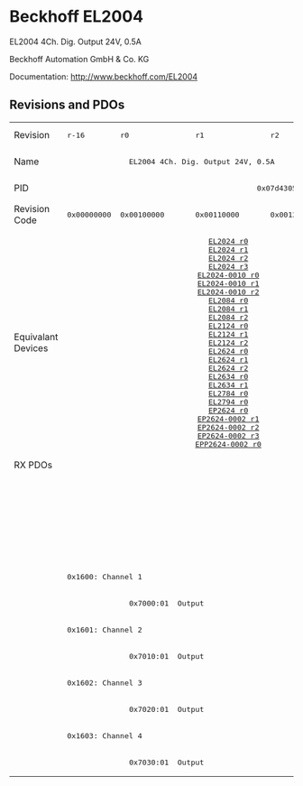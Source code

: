 # Beckhoff EL2004

EL2004 4Ch. Dig. Output 24V, 0.5A

Beckhoff Automation GmbH & Co. KG

Documentation: <a href="http://www.beckhoff.com/EL2004">http://www.beckhoff.com/EL2004</a>

## Revisions and PDOs
<table>
<tr >
<td class="first">Revision</td>
<td ><pre>r-16</pre></td>
<td ><pre>r0</pre></td>
<td ><pre>r1</pre></td>
<td ><pre>r2</pre></td>
<td ><pre>r9979</pre></td>
</tr>
<tr >
<td class="first">Name</td>
<td  colspan=4 align="center"><pre>EL2004 4Ch. Dig. Output 24V, 0.5A</pre></td>
<td ><pre>EL2004 4Ch. Dig. Output 24V, 0,5A</pre></td>
</tr>
<tr >
<td class="first">PID</td>
<td  colspan=5 align="center"><pre>0x07d43052</pre></td>
</tr>
<tr >
<td class="first">Revision Code</td>
<td ><pre>0x00000000</pre></td>
<td ><pre>0x00100000</pre></td>
<td ><pre>0x00110000</pre></td>
<td ><pre>0x00120000</pre></td>
<td ><pre>0x270b0000</pre></td>
</tr>
<tr >
<td class="first">Equivalant Devices</td>
<td ></td>
<td  colspan=3 align="center"><pre><a href="EL2024">EL2024 r0</a><br/><a href="EL2024">EL2024 r1</a><br/><a href="EL2024">EL2024 r2</a><br/><a href="EL2024">EL2024 r3</a><br/><a href="EL2024-0010">EL2024-0010 r0</a><br/><a href="EL2024-0010">EL2024-0010 r1</a><br/><a href="EL2024-0010">EL2024-0010 r2</a><br/><a href="EL2084">EL2084 r0</a><br/><a href="EL2084">EL2084 r1</a><br/><a href="EL2084">EL2084 r2</a><br/><a href="EL2124">EL2124 r0</a><br/><a href="EL2124">EL2124 r1</a><br/><a href="EL2124">EL2124 r2</a><br/><a href="EL2624">EL2624 r0</a><br/><a href="EL2624">EL2624 r1</a><br/><a href="EL2624">EL2624 r2</a><br/><a href="EL2634">EL2634 r0</a><br/><a href="EL2634">EL2634 r1</a><br/><a href="EL2784">EL2784 r0</a><br/><a href="EL2794">EL2794 r0</a><br/><a href="EP2624">EP2624 r0</a><br/><a href="EP2624-0002">EP2624-0002 r1</a><br/><a href="EP2624-0002">EP2624-0002 r2</a><br/><a href="EP2624-0002">EP2624-0002 r3</a><br/><a href="EPP2624-0002">EPP2624-0002 r0</a></pre></td>
<td ></td>
</tr>
<tr class="rxpdo pdosection">
<td class="first" rowspan=12 valign=top>RX PDOs</td>
<td colspan=4 align="left"></td>
<td><pre>: </pre></td>
<td></td>
</tr>
<tr class="rxpdo pdosection">
<td  colspan=4 align="left"></td>
<td ><pre>: </pre></td>
</tr>
<tr class="rxpdo pdosection">
<td  colspan=4 align="left"></td>
<td ><pre>: </pre></td>
</tr>
<tr class="rxpdo pdosection">
<td  colspan=4 align="left"></td>
<td ><pre>: </pre></td>
</tr>
<tr class="rxpdo pdosection">
<td  colspan=4 align="left"><pre>0x1600: Channel 1</pre></td>
<td ></td>
</tr>
<tr class="rxpdo">
<td ></td>
<td  colspan=3 align="left"><pre>  0x7000:01  Output                          BOOL</pre></td>
<td ></td>
</tr>
<tr class="rxpdo pdosection">
<td  colspan=4 align="left"><pre>0x1601: Channel 2</pre></td>
<td ></td>
</tr>
<tr class="rxpdo">
<td ></td>
<td  colspan=3 align="left"><pre>  0x7010:01  Output                          BOOL</pre></td>
<td ></td>
</tr>
<tr class="rxpdo pdosection">
<td  colspan=4 align="left"><pre>0x1602: Channel 3</pre></td>
<td ></td>
</tr>
<tr class="rxpdo">
<td ></td>
<td  colspan=3 align="left"><pre>  0x7020:01  Output                          BOOL</pre></td>
<td ></td>
</tr>
<tr class="rxpdo pdosection">
<td  colspan=4 align="left"><pre>0x1603: Channel 4</pre></td>
<td ></td>
</tr>
<tr class="rxpdo">
<td ></td>
<td  colspan=3 align="left"><pre>  0x7030:01  Output                          BOOL</pre></td>
<td ></td>
</tr>
</table>
